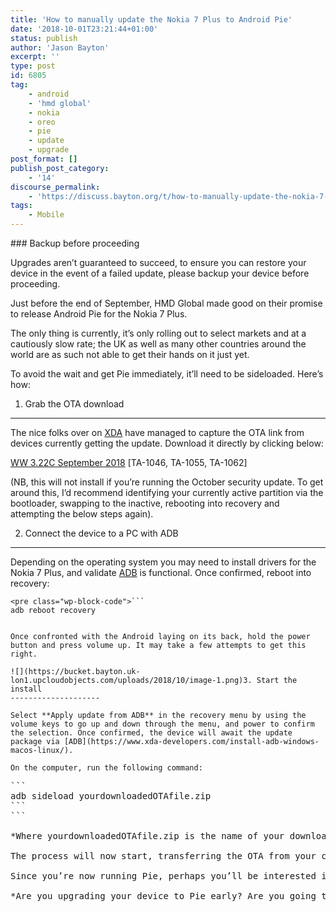 ```yaml
---
title: 'How to manually update the Nokia 7 Plus to Android Pie'
date: '2018-10-01T23:21:44+01:00'
status: publish
author: 'Jason Bayton'
excerpt: ''
type: post
id: 6805
tag:
    - android
    - 'hmd global'
    - nokia
    - oreo
    - pie
    - update
    - upgrade
post_format: []
publish_post_category:
    - '14'
discourse_permalink:
    - 'https://discuss.bayton.org/t/how-to-manually-update-the-nokia-7-plus-to-pie/191'
tags:
    - Mobile
---
```

<div class="bs-callout bs-callout-warning">### Backup before proceeding

Upgrades aren’t guaranteed to succeed, to ensure you can restore your device in the event of a failed update, please backup your device before proceeding. </div>Just before the end of September, HMD Global made good on their promise to release Android Pie for the Nokia 7 Plus.

The only thing is currently, it’s only rolling out to select markets and at a cautiously slow rate; the UK as well as many other countries around the world are as such not able to get their hands on it just yet.

To avoid the wait and get Pie immediately, it’ll need to be sideloaded. Here’s how:

1. Grab the OTA download
------------------------

The nice folks over on [XDA](https://forum.xda-developers.com/nokia-7-plus/development/ota-nokia-7-plus-ota-links-t3818774) have managed to capture the OTA link from devices currently getting the update. Download it directly by clicking below:

[WW 3.22C September 2018](https://android.googleapis.com/packages/ota-api/nokia_b2nsprout_onyx00ww/105d70f18f853101a4e4d47f66b60a97318bc589.zip) \[TA-1046, TA-1055, TA-1062\]

(NB, this will not install if you’re running the October security update. To get around this, I’d recommend identifying your currently active partition via the bootloader, swapping to the inactive, rebooting into recovery and attempting the below steps again).

[](https://android.googleapis.com/packages/ota-api/nokia_b2nsprout_onyx00ww/105d70f18f853101a4e4d47f66b60a97318bc589.zip)

2. Connect the device to a PC with ADB
--------------------------------------

Depending on the operating system you may need to install drivers for the Nokia 7 Plus, and validate [ADB](https://www.xda-developers.com/install-adb-windows-macos-linux/) is functional. Once confirmed, reboot into recovery:

```
<pre class="wp-block-code">```
adb reboot recovery
```
```

Once confronted with the Android laying on its back, hold the power button and press volume up. It may take a few attempts to get this right.

![](https://bucket.bayton.uk-lon1.upcloudobjects.com/uploads/2018/10/image-1.png)3. Start the install
--------------------

Select **Apply update from ADB** in the recovery menu by using the volume keys to go up and down through the menu, and power to confirm the selection. Once confirmed, the device will await the update package via [ADB](https://www.xda-developers.com/install-adb-windows-macos-linux/).

On the computer, run the following command:

```
<pre class="wp-block-code">```
adb sideload yourdownloadedOTAfile.zip
```
```

*Where yourdownloadedOTAfile.zip is the name of your downloaded zip. Make sure you either add the full path, like C:\\Users\\Example… or /home/user/example…*

The process will now start, transferring the OTA from your computer to the device. The device will show the installation in progress and let you know when it’s complete, after which selecting reboot from the menu will power the device back up into Android Pie.

Since you’re now running Pie, perhaps you’ll be interested in [How to install the beta of Digital Wellbeing](/2018/10/how-to-sideload-the-digital-wellbeing-beta-on-pie/) also.

*Are you upgrading your device to Pie early? Are you going to wait until it rolls out to your device? Let me know in the comments!*